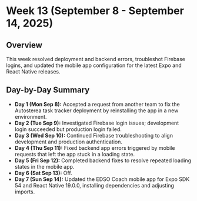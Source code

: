 # Week 13 (September 8 - September 14, 2025)

## Overview
This week resolved deployment and backend errors, troubleshot Firebase logins, and updated the mobile app configuration for the latest Expo and React Native releases.

## Day-by-Day Summary
- **Day 1 (Mon Sep 8):** Accepted a request from another team to fix the Autosterea task tracker deployment by reinstalling the app in a new environment.
- **Day 2 (Tue Sep 9):** Investigated Firebase login issues; development login succeeded but production login failed.
- **Day 3 (Wed Sep 10):** Continued Firebase troubleshooting to align development and production authentication.
- **Day 4 (Thu Sep 11):** Fixed backend app errors triggered by mobile requests that left the app stuck in a loading state.
- **Day 5 (Fri Sep 12):** Completed backend fixes to resolve repeated loading states in the mobile app.
- **Day 6 (Sat Sep 13):** Off.
- **Day 7 (Sun Sep 14):** Updated the EDSO Coach mobile app for Expo SDK 54 and React Native 19.0.0, installing dependencies and adjusting imports.
